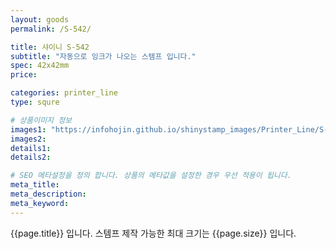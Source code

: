 ```yaml
---
layout: goods
permalink: /S-542/

title: 샤이니 S-542
subtitle: "자동으로 잉크가 나오는 스템프 입니다."
spec: 42x42mm
price: 

categories: printer_line
type: squre

# 상품이미지 정보
images1: "https://infohojin.github.io/shinystamp_images/Printer_Line/S-542/S-542_1.jpg"
images2:
details1:
details2:    

# SEO 메타설정을 정의 합니다. 상품의 메타값을 설정한 경우 우선 적용이 됩니다.
meta_title: 
meta_description:
meta_keyword:
---
```


{{page.title}} 입니다. 스템프 제작 가능한 최대 크기는 {{page.size}} 입니다.
